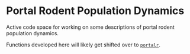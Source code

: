 # Portal Rodent Population Dynamics 

Active code space for working on some descriptions of portal rodent population dynamics. 

Functions developed here will likely get shifted over to [`portalr`](github.com/weecology/portalr).

